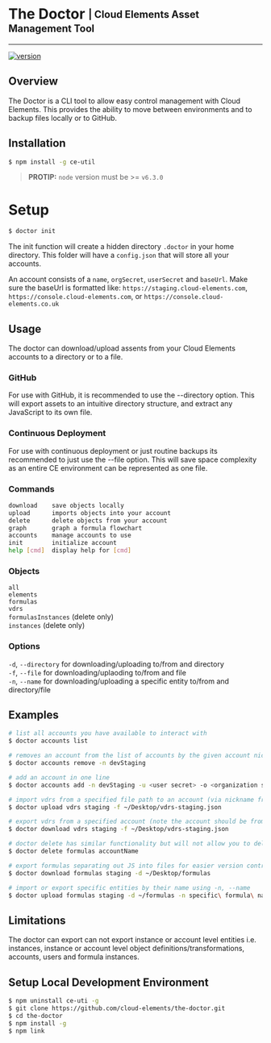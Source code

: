# The Doctor <sub><sup>| Cloud Elements Asset Management Tool </sup></sub>

--------------------------------------------------------------------------------

[![version](http://img.shields.io/badge/version-v2.0.0-blue.svg)](#)


## Overview
The Doctor is a CLI tool to allow easy control management with Cloud Elements. This provides the ability to move between environments and to backup files locally or to GitHub.

## Installation

```bash
$ npm install -g ce-util
```
> __PROTIP:__ `node` version must  be >= `v6.3.0`

# Setup
```bash
$ doctor init
```
The init function will create a hidden directory `.doctor` in your home directory. This folder will have a `config.json` that will store all your accounts. 

An account consists of a `name`, `orgSecret`, `userSecret` and `baseUrl`. 
Make sure the baseUrl is formatted like: `https://staging.cloud-elements.com`, `https://console.cloud-elements.com`, or `https://console.cloud-elements.co.uk`

## Usage
The doctor can download/upload assents from your Cloud Elements accounts to a directory or to a file. 
### GitHub
For use with GitHub, it is recommended to use the --directory option. This will export assets to an intuitive directory structure, and extract any JavaScript to its own file. 

### Continuous Deployment
For use with continuous deployment or just routine backups its recommended to just use the --file option. This will save space complexity as an entire CE environment can be represented as one file. 

### Commands 
```bash
download    save objects locally
upload      imports objects into your account
delete      delete objects from your account
graph       graph a formula flowchart
accounts    manage accounts to use
init        initialize account
help [cmd]  display help for [cmd]
```

### Objects
`all`  
`elements`  
`formulas`  
`vdrs`  
`formulasInstances` (delete only)  
`instances` (delete only)  

### Options
`-d`, `--directory` for downloading/uploading to/from and directory  
`-f`, `--file` for downloading/uplaoding to/from and file   
`-n`, `--name` for downloading/uploading a specific entity to/from and directory/file   

## Examples

```bash
# list all accounts you have available to interact with
$ doctor accounts list

# removes an account from the list of accounts by the given account nickname or -n
$ doctor accounts remove -n devStaging

# add an account in one line
$ doctor accounts add -n devStaging -u <user secret> -o <organization secret> -b https://staging.cloud-elements.com

# import vdrs from a specified file path to an account (via nickname from your account list) Note: you can replace vdrs with formulas, elements, or all)
$ doctor upload vdrs staging -f ~/Desktop/vdrs-staging.json

# export vdrs from a specified account (note the account should be from your accounts list and you just need to denote the account name) to the given file path. Again: you can replace vdrs with formulas, elements, or all)
$ doctor download vdrs staging -f ~/Desktop/vdrs-staging.json

# doctor delete has similar functionality but will not allow you to delete all. Please see doctor delete --help for more
$ doctor delete formulas accountName 

# export formulas separating out JS into files for easier version control
$ doctor download formulas staging -d ~/Desktop/formulas

# import or export specific entities by their name using -n, --name
$ doctor upload formulas staging -d ~/formulas -n specific\ formula\ name
```

## Limitations

The doctor can export can not export instance or account level entities i.e. instances, instance or account level object definitions/transformations, accounts, users and formula instances. 

## Setup Local Development Environment
```bash 
$ npm uninstall ce-uti -g 
$ git clone https://github.com/cloud-elements/the-doctor.git
$ cd the-doctor
$ npm install -g
$ npm link 
```